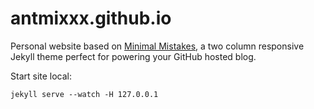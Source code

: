 # antmixxx.github.io
Personal website based on [Minimal Mistakes](https://github.com/mmistakes/minimal-mistakes), a two column responsive Jekyll theme perfect for powering your GitHub hosted blog.


Start site local:
```
jekyll serve --watch -H 127.0.0.1
```

